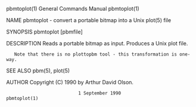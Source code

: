 pbmtoplot(1)               General Commands Manual               pbmtoplot(1)

NAME
       pbmtoplot - convert a portable bitmap into a Unix plot(5) file

SYNOPSIS
       pbmtoplot [pbmfile]

DESCRIPTION
       Reads a portable bitmap as input.  Produces a Unix plot file.

       Note that there is no plottopbm tool - this transformation is one-way.

SEE ALSO
       pbm(5), plot(5)

AUTHOR
       Copyright (C) 1990 by Arthur David Olson.

                               1 September 1990                  pbmtoplot(1)
